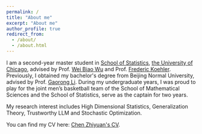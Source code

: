 ```yaml
---
permalink: /
title: "About me"
excerpt: "About me"
author_profile: true
redirect_from: 
  - /about/
  - /about.html
---
```


I am a second-year master student in [School of Statistics](https://stat.uchicago.edu/), [the University of Chicago](https://www.uchicago.edu/), advised by Prof. [Wei Biao Wu](https://www.stat.uchicago.edu/~wbwu/) and Prof. [Frederic Koehler](https://frkoehle.github.io/). Previously, I obtained my bachelor's degree from Beijing Normal University, advised by Prof. [Gaorong Li](https://scholar.google.com/citations?user=cakQLOsAAAAJ&hl=zh-CN). During my undergraduate years, I was proud to play for the joint men’s basketball team of the School of Mathematical Sciences and the School of Statistics, serve as the captain for two years.

My research interest includes High Dimensional Statistics, Generalization Theory, Trustworthy LLM and Stochastic Optimization.

You can find my CV here: [Chen Zhiyuan's CV](../assets/CV.pdf).
